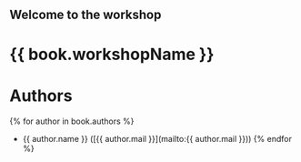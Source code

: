 ## Welcome to the workshop
# {{ book.workshopName }}

# Authors

{% for author in book.authors %}
  - {{ author.name }} ([{{ author.mail }}](mailto:{{ author.mail }}))
{% endfor %}
